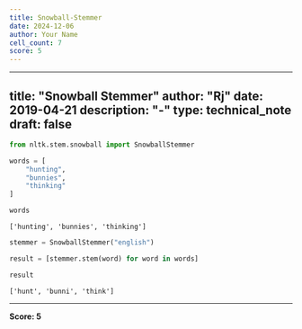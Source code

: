 ```yaml
---
title: Snowball-Stemmer
date: 2024-12-06
author: Your Name
cell_count: 7
score: 5
---
```


---
title: "Snowball Stemmer"
author: "Rj"
date: 2019-04-21
description: "-"
type: technical_note
draft: false
---

```python
from nltk.stem.snowball import SnowballStemmer
```


```python
words = [
    "hunting",
    "bunnies",
    "thinking"
]
```


```python
words
```




    ['hunting', 'bunnies', 'thinking']




```python
stemmer = SnowballStemmer("english")
```


```python
result = [stemmer.stem(word) for word in words]
```


```python
result
```




    ['hunt', 'bunni', 'think']




---
**Score: 5**